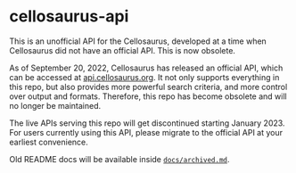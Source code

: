 # cellosaurus-api

This is an unofficial API for the Cellosaurus, developed at a time when Cellosaurus did not have an official API. This is now obsolete.

As of September 20, 2022, Cellosaurus has released an official API, which can be accessed at [api.cellosaurus.org](https://api.cellosaurus.org). It not only supports everything in this repo, but also provides more powerful search criteria, and more control over output and formats. Therefore, this repo has become obsolete and will no longer be maintained.

The live APIs serving this repo will get discontinued starting January 2023. For users currently using this API, please migrate to the official API at your earliest convenience.

Old README docs will be available inside [`docs/archived.md`](/docs/archived.md).
